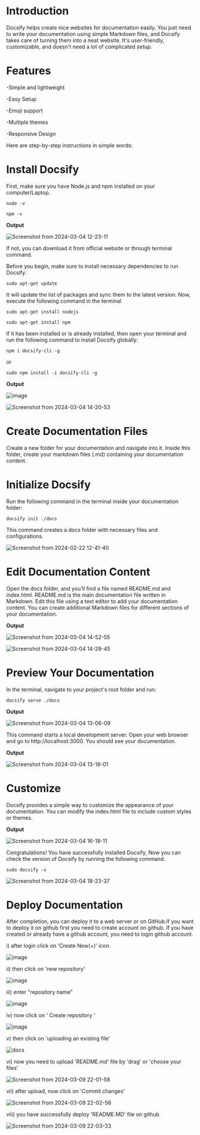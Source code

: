 # Introduction

Docsify helps create nice websites for documentation easily. You just need to write your documentation using simple Markdown files, and Docsify takes care of turning them into a neat website. It's user-friendly, customizable, and doesn't need a lot of complicated setup.

# Features

-Simple and lightweight

-Easy Setup

-Emoji support

-Multiple themes

-Responsive Design


Here are step-by-step instructions in simple words:

# Install Docsify

First, make sure you have Node.js and npm installed on your computer/Laptop.
```
node -v
```
```
npm -v
```

**Output**

![Screenshot from 2024-03-04 12-23-11](https://github.com/ErSachinBhati/Docsify/assets/158732178/b10654aa-bc76-47d0-b62d-279f1f969697)


If not, you can download it from official website or through terminal command.

Before you begin, make sure to install necessary dependencies to run Docsify.

```
sudo apt-get update
```

It will update the list of packages and sync them to the latest version.
Now, execute the following command in the terminal

```
sudo apt-get install nodejs
```
```
sudo apt-get install npm
```


If it has been installed or is already installed, then open your terminal and run the following command to install Docsify globally:

```
npm i docsify-cli -g
```
 or
```
sudo npm install -i docsify-cli -g
```

**Output**

![image](https://github.com/ErSachinBhati/Docsify/assets/158732178/7cc7d4d4-5abc-47db-8a99-e82da9b20627)


![Screenshot from 2024-03-04 14-20-53](https://github.com/ErSachinBhati/Docsify/assets/158732178/6bfc35b1-4543-41ff-aa44-d45e1f040f4a)



# Create Documentation Files

Create a new folder for your documentation and navigate into it. Inside this folder, create your markdown files (.md) containing your documentation content.


 # Initialize Docsify

Run the following command in the terminal inside your documentation folder:

```
docsify init ./docs
```

This command creates a docs folder with necessary files and configurations.


![Screenshot from 2024-02-22 12-41-40](https://github.com/ErSachinBhati/Docsify/assets/158732178/5a643e3b-432c-450f-9170-454b57c97409)



 # Edit Documentation Content

Open the docs folder, and you'll find a file named README.md and index.html. README.md is the main documentation file written in Markdown. Edit this file using a text editor to add your documentation content. You can create additional Markdown files for different sections of your documentation.

**Output**

![Screenshot from 2024-03-04 14-52-55](https://github.com/ErSachinBhati/Docsify/assets/158732178/03955d7e-5909-47c0-91d3-fab05cbd6bcc)

![Screenshot from 2024-03-04 14-28-45](https://github.com/ErSachinBhati/Docsify/assets/158732178/e41e6fed-0f80-4c23-9aa3-3eee97ef7fa2)


# Preview Your Documentation

In the terminal, navigate to your project's root folder and run:

```
docsify serve ./docs
```
**Output**

![Screenshot from 2024-03-04 13-06-09](https://github.com/ErSachinBhati/Docsify/assets/158732178/8b1dc818-387b-45af-88b8-fec7b9daa3b7)


This command starts a local development server. Open your web browser and go to http://localhost:3000. You should see your documentation.

**Output**

![Screenshot from 2024-03-04 13-18-01](https://github.com/ErSachinBhati/Docsify/assets/158732178/0c8ec1b2-e0fa-4926-b204-939a155e7f03)



# Customize

Docsify provides a simple way to customize the appearance of your documentation. You can modify the index.html file to include custom styles or themes.

**Output**

![Screenshot from 2024-03-04 16-18-11](https://github.com/ErSachinBhati/Docsify/assets/158732178/612d5276-0170-48f2-a12d-65fcb5081a75)



Congratulations! You have successfully installed Docsify, Now you can check the version of Docsify by running the following command.

```
sudo docsify -v
```


![Screenshot from 2024-03-04 18-23-37](https://github.com/ErSachinBhati/Docsify/assets/158732178/0e9310ce-7a4e-4a40-9836-d68cf25aa622)



# Deploy Documentation

After completion, you can deploy it to a web server or on GitHub.If you want to deploy it on github first you need to create account on github. If you have created or already have a github account, you need to login github account.


i) after login click on 'Create New(+)' icon.


![image](https://github.com/ErSachinBhati/Docsify/assets/158732178/f8668f75-ebb3-43b2-b693-71960c9e8fdc)



ii) then click on 'new repository'

![image](https://github.com/ErSachinBhati/Docsify/assets/158732178/a74c4a5d-711d-461d-b415-28bebb9ae5ee)



iii) enter "repository name" 

![image](https://github.com/ErSachinBhati/Docsify/assets/158732178/936ef543-1a23-4fbf-a473-0ad6f485226b)



iv) now click on ' Create repository '

![image](https://github.com/ErSachinBhati/Docsify/assets/158732178/bda8f105-4ea4-46b3-9c23-d3a5b3209a77)




v) then click on 'uploading an existing file'

 ![docs](https://github.com/ErSachinBhati/Docsify/assets/158732178/6b67f3ff-96a0-4cda-b456-18bb5b566689)




vi) now you need to upload 'README.md' file by 'drag' or 'choose your files'

![Screenshot from 2024-03-09 22-01-58](https://github.com/ErSachinBhati/Docsify/assets/158732178/0b32e86a-cc0d-4ac6-9f39-247c3799657d)



vii) after upload, now click on 'Commit changes'

![Screenshot from 2024-03-09 22-02-56](https://github.com/ErSachinBhati/Docsify/assets/158732178/1ad113e7-efd6-48a3-8796-9ead972fb035)



viii) you have successfully deploy 'README.MD' file on github

![Screenshot from 2024-03-09 22-03-33](https://github.com/ErSachinBhati/Docsify/assets/158732178/eb4ec205-f2db-4425-b345-1625aa51af03)





